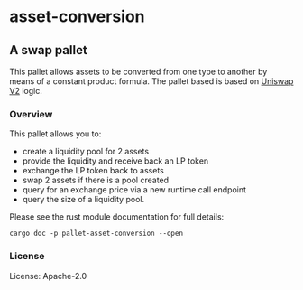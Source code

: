 # asset-conversion

## A swap pallet

This pallet allows assets to be converted from one type to another by means of a constant product formula.
The pallet based is based on [Uniswap V2](https://github.com/Uniswap/v2-core) logic.

### Overview

This pallet allows you to:

  - create a liquidity pool for 2 assets
  - provide the liquidity and receive back an LP token
  - exchange the LP token back to assets
  - swap 2 assets if there is a pool created
  - query for an exchange price via a new runtime call endpoint
  - query the size of a liquidity pool.

Please see the rust module documentation for full details:

`cargo doc -p pallet-asset-conversion --open`

### License

License: Apache-2.0



